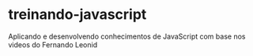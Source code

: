 # treinando-javascript
Aplicando e desenvolvendo conhecimentos de JavaScript com base nos videos do Fernando Leonid

